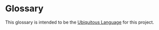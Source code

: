 # Glossary

This glossary is intended to be the [Ubiquitous Language](https://martinfowler.com/bliki/UbiquitousLanguage.html) for this project. 
